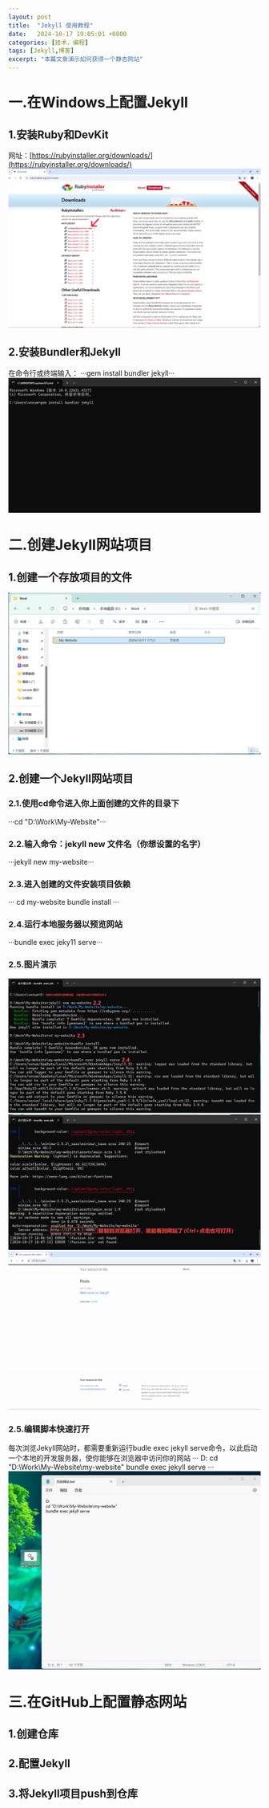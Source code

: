 ```yaml
---
layout: post
title:  "Jekyll 使用教程"
date:   2024-10-17 19:05:01 +0800
categories: [技术，编程]
tags: [Jekyll,博客]
excerpt: "本篇文章演示如何获得一个静态网站"
---
```

# 一.在Windows上配置Jekyll
## 1.安装Ruby和DevKit
网址：[https://rubyinstaller.org/downloads/](https://rubyinstaller.org/downloads/)
![](\images\Jekyll-images\jekyll.1.png)
## 2.安装Bundler和Jekyll
在命令行或终端输入：
···gem install bundler jekyll···
![](\images\Jekyll-images\jekyll.2.png)
# 二.创建Jekyll网站项目
## 1.创建一个存放项目的文件
![](\images\Jekyll-images\jekyll.3.png)
## 2.创建一个Jekyll网站项目
### 2.1.使用cd命令进入你上面创建的文件的目录下
···cd "D:\Work\My-Website"···
### 2.2.输入命令：jekyll new 文件名（你想设置的名字）
···jekyll new my-website···
### 2.3.进入创建的文件安装项目依赖
···
cd my-website
bundle install
 ···
### 2.4.运行本地服务器以预览网站
···bundle exec jeky11 serve···
### 2.5.图片演示
![](\images\Jekyll-images\jekyll.4.png)
![](\images\Jekyll-images\jekyll.5.png)
![](\images\Jekyll-images\jekyll.6.png)
### 2.5.编辑脚本快速打开
每次浏览Jekyll网站时，都需要重新运行budle exec jekyll serve命令，以此启动一个本地的开发服务器，使你能够在浏览器中访问你的网站
···
D:
cd "D:\Work\My-Website\my-website"
bundle exec jekyll serve
···
![](\images\Jekyll-images\jekyll.7.png)
# 三.在GitHub上配置静态网站
## 1.创建仓库
## 2.配置Jekyll
## 3.将Jekyll项目push到仓库
